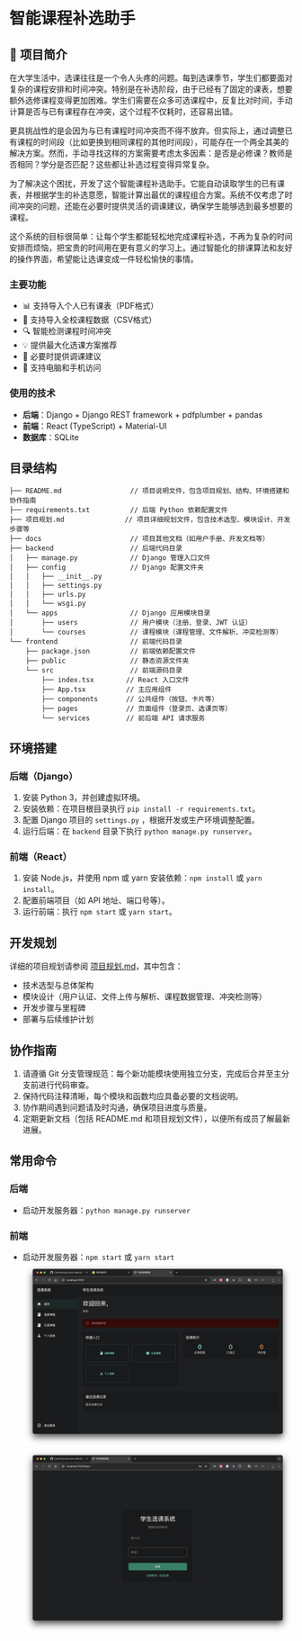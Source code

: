 # 智能课程补选助手

## 📝 项目简介

在大学生活中，选课往往是一个令人头疼的问题。每到选课季节，学生们都要面对复杂的课程安排和时间冲突。特别是在补选阶段，由于已经有了固定的课表，想要额外选修课程变得更加困难。学生们需要在众多可选课程中，反复比对时间，手动计算是否与已有课程存在冲突，这个过程不仅耗时，还容易出错。

更具挑战性的是会因为与已有课程时间冲突而不得不放弃。但实际上，通过调整已有课程的时间段（比如更换到相同课程的其他时间段），可能存在一个两全其美的解决方案。然而，手动寻找这样的方案需要考虑太多因素：是否是必修课？教师是否相同？学分是否匹配？这些都让补选过程变得异常复杂。

为了解决这个困扰，开发了这个智能课程补选助手。它能自动读取学生的已有课表，并根据学生的补选意愿，智能计算出最优的课程组合方案。系统不仅考虑了时间冲突的问题，还能在必要时提供灵活的调课建议，确保学生能够选到最多想要的课程。

这个系统的目标很简单：让每个学生都能轻松地完成课程补选，不再为复杂的时间安排而烦恼，把宝贵的时间用在更有意义的学习上。通过智能化的排课算法和友好的操作界面，希望能让选课变成一件轻松愉快的事情。

### 主要功能
- 📊 支持导入个人已有课表（PDF格式）
- 📑 支持导入全校课程数据（CSV格式）
- 🔍 智能检测课程时间冲突
- 💡 提供最大化选课方案推荐
- 🔄 必要时提供调课建议
- 📱 支持电脑和手机访问

### 使用的技术
- **后端**：Django + Django REST framework + pdfplumber + pandas
- **前端**：React (TypeScript) + Material-UI
- **数据库**：SQLite

## 目录结构

```
├── README.md                 // 项目说明文件，包含项目规划、结构、环境搭建和协作指南
├── requirements.txt          // 后端 Python 依赖配置文件
├── 项目规划.md               // 项目详细规划文件，包含技术选型、模块设计、开发步骤等
├── docs                      // 项目其他文档（如用户手册、开发文档等）
├── backend                   // 后端代码目录
│   ├── manage.py             // Django 管理入口文件
│   ├── config                // Django 配置文件夹
│   │   ├── __init__.py
│   │   ├── settings.py
│   │   ├── urls.py
│   │   └── wsgi.py
│   └── apps                  // Django 应用模块目录
│       ├── users             // 用户模块（注册、登录、JWT 认证）
│       └── courses           // 课程模块（课程管理、文件解析、冲突检测等）
└── frontend                  // 前端代码目录
    ├── package.json          // 前端依赖配置文件
    ├── public                // 静态资源文件夹
    └── src                   // 前端源码目录
        ├── index.tsx        // React 入口文件
        ├── App.tsx          // 主应用组件
        ├── components       // 公共组件（按钮、卡片等）
        ├── pages            // 页面组件（登录页、选课页等）
        └── services         // 前后端 API 请求服务
```

## 环境搭建

### 后端（Django）
1. 安装 Python 3，并创建虚拟环境。
2. 安装依赖：在项目根目录执行 `pip install -r requirements.txt`。
3. 配置 Django 项目的 `settings.py` ，根据开发或生产环境调整配置。
4. 运行后端：在 `backend` 目录下执行 `python manage.py runserver`。

### 前端（React）
1. 安装 Node.js，并使用 npm 或 yarn 安装依赖：`npm install` 或 `yarn install`。
2. 配置前端项目（如 API 地址、端口号等）。
3. 运行前端：执行 `npm start` 或 `yarn start`。

## 开发规划

详细的项目规划请参阅 [项目规划.md](./项目规划.md)，其中包含：
- 技术选型与总体架构
- 模块设计（用户认证、文件上传与解析、课程数据管理、冲突检测等）
- 开发步骤与里程碑
- 部署与后续维护计划

## 协作指南

1. 请遵循 Git 分支管理规范：每个新功能模块使用独立分支，完成后合并至主分支前进行代码审查。
2. 保持代码注释清晰，每个模块和函数均应具备必要的文档说明。
3. 协作期间遇到问题请及时沟通，确保项目进度与质量。
4. 定期更新文档（包括 README.md 和项目规划文件），以便所有成员了解最新进展。

## 常用命令

### 后端
- 启动开发服务器：`python manage.py runserver`

### 前端
- 启动开发服务器：`npm start` 或 `yarn start`
![alt text](images/show001.jpg)
![alt text](images/show002.jpg)